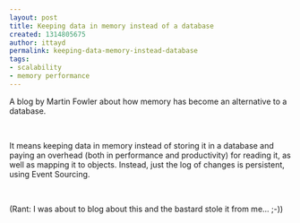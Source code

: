 ```yaml
---
layout: post
title: Keeping data in memory instead of a database
created: 1314805675
author: ittayd
permalink: keeping-data-memory-instead-database
tags:
- scalability
- memory performance
---
```

<p>A blog by Martin Fowler about how memory has become an alternative to a database. </p>
<p>&nbsp;</p>
<p>It means keeping data in memory instead of storing it in a database and paying an overhead (both in performance and productivity) for reading it, as well as mapping it to objects. Instead, just the log of changes is persistent, using Event Sourcing.</p>
<p>&nbsp;</p>
<p>(Rant:&nbsp;I&nbsp;was about to blog about this and the bastard stole it from me... ;-))</p>
